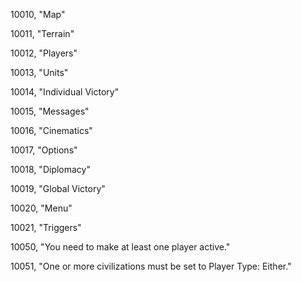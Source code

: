 ﻿10010, "Map"

10011, "Terrain"

10012, "Players"

10013, "Units"

10014, "Individual Victory"

10015, "Messages"

10016, "Cinematics"

10017, "Options"

10018, "Diplomacy"

10019, "Global Victory"

10020, "Menu"

10021, "Triggers"

10050, "You need to make at least one player active."

10051, "One or more civilizations must be set to Player Type: Either."

